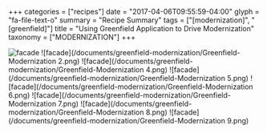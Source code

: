 +++
categories = ["recipes"]
date = "2017-04-06T09:55:59-04:00"
glyph = "fa-file-text-o"
summary = "Recipe Summary"
tags = ["[modernization]", "[greenfield]"]
title = "Using Greenfield Application to Drive Modernization"
taxonomy = ["MODERNIZATION"]
+++

![facade](/documents/greenfield-modernization/Greenfield-Modernization.png)
![facade](/documents/greenfield-modernization/Greenfield-Modernization 2.png)
![facade](/documents/greenfield-modernization/Greenfield-Modernization 4.png)
![facade](/documents/greenfield-modernization/Greenfield-Modernization 5.png)
![facade](/documents/greenfield-modernization/Greenfield-Modernization 6.png)
![facade](/documents/greenfield-modernization/Greenfield-Modernization 7.png)
![facade](/documents/greenfield-modernization/Greenfield-Modernization 8.png)
![facade](/documents/greenfield-modernization/Greenfield-Modernization 9.png)
